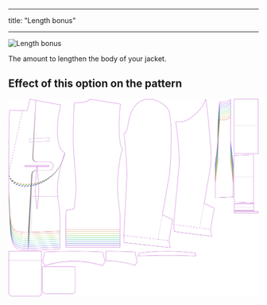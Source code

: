 ***

title: "Length bonus"

***

![Length bonus](lengthbonus.svg)

The amount to lengthen the body of your jacket.

## Effect of this option on the pattern

![This image shows the effect of this option by superimposing several variants that have a different value for this option](jaeger_lengthbonus_sample.svg "Effect of this option on the pattern")
